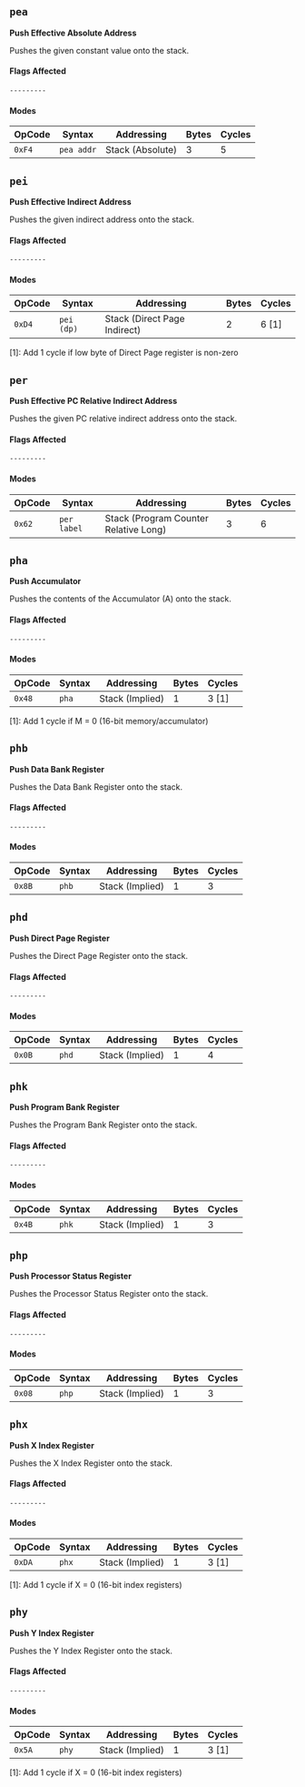 
## `pea`

**Push Effective Absolute Address**

Pushes the given constant value onto the stack.

#### Flags Affected

```
---------
```

#### Modes

| OpCode | Syntax     | Addressing       | Bytes | Cycles |
|--------|------------|------------------|-------|--------|
| `0xF4` | `pea addr` | Stack (Absolute) | 3     | 5      |



## `pei`

**Push Effective Indirect Address**

Pushes the given indirect address onto the stack.

#### Flags Affected

```
---------
```

#### Modes

| OpCode | Syntax     | Addressing                   | Bytes | Cycles |
|--------|------------|------------------------------|-------|--------|
| `0xD4` | `pei (dp)` | Stack (Direct Page Indirect) | 2     | 6 [1]  |

[1]: Add 1 cycle if low byte of Direct Page register is non-zero



## `per`

**Push Effective PC Relative Indirect Address**

Pushes the given PC relative indirect address onto the stack.

#### Flags Affected

```
---------
```

#### Modes

| OpCode | Syntax      | Addressing                            | Bytes | Cycles |
|--------|-------------|---------------------------------------|-------|--------|
| `0x62` | `per label` | Stack (Program Counter Relative Long) | 3     | 6      |



## `pha`

**Push Accumulator**

Pushes the contents of the Accumulator (A) onto the stack.

#### Flags Affected

```
---------
```

#### Modes

| OpCode | Syntax | Addressing      | Bytes | Cycles |
|--------|--------|-----------------|-------|--------|
| `0x48` | `pha`  | Stack (Implied) | 1     | 3 [1]  |

[1]: Add 1 cycle if M = 0 (16-bit memory/accumulator)



## `phb`

**Push Data Bank Register**

Pushes the Data Bank Register onto the stack.

#### Flags Affected

```
---------
```

#### Modes

| OpCode | Syntax | Addressing      | Bytes | Cycles |
|--------|--------|-----------------|-------|--------|
| `0x8B` | `phb`  | Stack (Implied) | 1     | 3      |



## `phd`

**Push Direct Page Register**

Pushes the Direct Page Register onto the stack.

#### Flags Affected

```
---------
```

#### Modes

| OpCode | Syntax | Addressing      | Bytes | Cycles |
|--------|--------|-----------------|-------|--------|
| `0x0B` | `phd`  | Stack (Implied) | 1     | 4      |



## `phk`

**Push Program Bank Register**

Pushes the Program Bank Register onto the stack.

#### Flags Affected

```
---------
```

#### Modes

| OpCode | Syntax | Addressing      | Bytes | Cycles |
|--------|--------|-----------------|-------|--------|
| `0x4B` | `phk`  | Stack (Implied) | 1     | 3      |



## `php`

**Push Processor Status Register**

Pushes the Processor Status Register onto the stack.

#### Flags Affected

```
---------
```

#### Modes

| OpCode | Syntax | Addressing      | Bytes | Cycles |
|--------|--------|-----------------|-------|--------|
| `0x08` | `php`  | Stack (Implied) | 1     | 3      |



## `phx`

**Push X Index Register**

Pushes the X Index Register onto the stack.

#### Flags Affected

```
---------
```

#### Modes

| OpCode | Syntax | Addressing      | Bytes | Cycles |
|--------|--------|-----------------|-------|--------|
| `0xDA` | `phx`  | Stack (Implied) | 1     | 3 [1]  |

[1]: Add 1 cycle if X = 0 (16-bit index registers)



## `phy`

**Push Y Index Register**

Pushes the Y Index Register onto the stack.

#### Flags Affected

```
---------
```

#### Modes

| OpCode | Syntax | Addressing      | Bytes | Cycles |
|--------|--------|-----------------|-------|--------|
| `0x5A` | `phy`  | Stack (Implied) | 1     | 3 [1]  |

[1]: Add 1 cycle if X = 0 (16-bit index registers)

